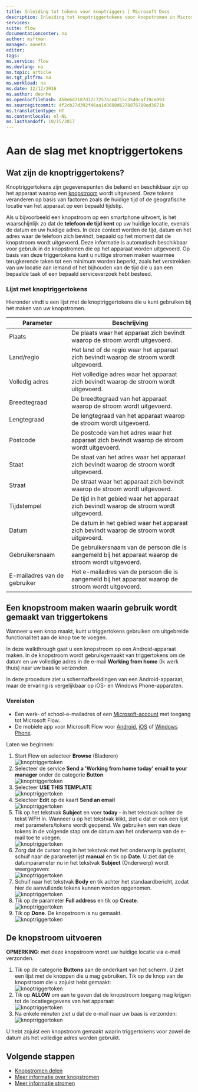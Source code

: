 ```yaml
---
title: Inleiding tot tokens voor knoptriggers | Microsoft Docs
description: Inleiding tot knoptriggertokens voor knopstromen in Microsoft.
services: 
suite: flow
documentationcenter: na
author: msftman
manager: anneta
editor: 
tags: 
ms.service: flow
ms.devlang: na
ms.topic: article
ms.tgt_pltfrm: na
ms.workload: na
ms.date: 12/12/2016
ms.author: deonhe
ms.openlocfilehash: 4b0e6d7187d12c7257bce4715c3549caf19ce093
ms.sourcegitcommit: 4f2cb27d392f46aa1d8680d6278876780ed3871b
ms.translationtype: HT
ms.contentlocale: nl-NL
ms.lasthandoff: 10/15/2017
---
```

# <a name="get-started-with-button-trigger-tokens"></a>Aan de slag met knoptriggertokens
## <a name="what-are-button-trigger-tokens"></a>Wat zijn de knoptriggertokens?
Knoptriggertokens zijn gegevenspunten die bekend en beschikbaar zijn op het apparaat waarop een [knopstroom](introduction-to-button-flows.md) wordt uitgevoerd. Deze tokens veranderen op basis van factoren zoals de huidige tijd of de geografische locatie van het apparaat op een bepaald tijdstip.  

Als u bijvoorbeeld een knopstroom op een smartphone uitvoert, is het waarschijnlijk zo dat de **telefoon de tijd kent** op uw huidige locatie, evenals de datum en uw huidige adres. In deze context worden de tijd, datum en het adres waar de telefoon zich bevindt, bepaald op het moment dat de knopstroom wordt uitgevoerd. Deze informatie is automatisch beschikbaar voor gebruik in de knopstromen die op het apparaat worden uitgevoerd. Op basis van deze triggertokens kunt u nuttige stromen maken waarmee terugkerende taken tot een minimum worden beperkt, zoals het verstrekken van uw locatie aan iemand of het bijhouden van de tijd die u aan een bepaalde taak of een bepaald serviceverzoek hebt besteed.

### <a name="list-of-button-trigger-tokens"></a>Lijst met knoptriggertokens
Hieronder vindt u een lijst met de knoptriggertokens die u kunt gebruiken bij het maken van uw knopstromen.

| Parameter | Beschrijving |
| --- | --- |
| Plaats |De plaats waar het apparaat zich bevindt waarop de stroom wordt uitgevoerd. |
| Land/regio |Het land of de regio waar het apparaat zich bevindt waarop de stroom wordt uitgevoerd. |
| Volledig adres |Het volledige adres waar het apparaat zich bevindt waarop de stroom wordt uitgevoerd. |
| Breedtegraad |De breedtegraad van het apparaat waarop de stroom wordt uitgevoerd. |
| Lengtegraad |De lengtegraad van het apparaat waarop de stroom wordt uitgevoerd. |
| Postcode |De postcode van het adres waar het apparaat zich bevindt waarop de stroom wordt uitgevoerd. |
| Staat |De staat van het adres waar het apparaat zich bevindt waarop de stroom wordt uitgevoerd. |
| Straat |De straat waar het apparaat zich bevindt waarop de stroom wordt uitgevoerd. |
| Tijdstempel |De tijd in het gebied waar het apparaat zich bevindt waarop de stroom wordt uitgevoerd. |
| Datum |De datum in het gebied waar het apparaat zich bevindt waarop de stroom wordt uitgevoerd. |
| Gebruikersnaam |De gebruikersnaam van de persoon die is aangemeld bij het apparaat waarop de stroom wordt uitgevoerd. |
| E-mailadres van de gebruiker |Het e-mailadres van de persoon die is aangemeld bij het apparaat waarop de stroom wordt uitgevoerd. |

## <a name="create-a-button-flow-that-uses-trigger-tokens"></a>Een knopstroom maken waarin gebruik wordt gemaakt van triggertokens
Wanneer u een knop maakt, kunt u triggertokens gebruiken om uitgebreide functionaliteit aan de knop toe te voegen.

In deze walkthrough gaat u een knopstroom op een Android-apparaat maken. In de knopstroom wordt gebruikgemaakt van triggertokens om de datum en uw volledige adres in de e-mail **Working from home** (Ik werk thuis) naar uw baas te verzenden.

In deze procedure ziet u schermafbeeldingen van een Android-apparaat, maar de ervaring is vergelijkbaar op iOS- en Windows Phone-apparaten.

### <a name="prerequisites"></a>Vereisten
* Een werk- of school-e-mailadres of een [Microsoft-account](https://account.microsoft.com/about?refd=www.microsoft.com) met toegang tot Microsoft Flow.
* De mobiele app voor Microsoft Flow voor [Android](https://aka.ms/flowmobiledocsandroid), [iOS](https://aka.ms/flowmobiledocsios) of [Windows Phone](https://aka.ms/flowmobilewindows).

Laten we beginnen:

1. Start Flow en selecteer **Browse**  (Bladeren)  
   ![knoptriggertoken](./media/introduction-to-button-trigger-tokens/1.png)  
2. Selecteer de service **Send a 'Working from home today' email to your manager** onder de categorie **Button**   
   ![knoptriggertoken](./media/introduction-to-button-trigger-tokens/2.png)  
3. Selecteer **USE THIS TEMPLATE**  
   ![knoptriggertoken](./media/introduction-to-button-trigger-tokens/3.png)  
4. Selecteer **Edit** op de kaart **Send an email**  
   ![knoptriggertoken](./media/introduction-to-button-trigger-tokens/3-5.png)  
5. Tik op het tekstvak **Subject** en voer **today -** in het tekstvak achter de tekst WFH in. Wanneer u op het tekstvak klikt, ziet u dat er ook een lijst met parameters/tokens wordt geopend. We gebruiken een van deze tokens in de volgende stap om de datum aan het onderwerp van de e-mail toe te voegen.  
   ![knoptriggertoken](./media/introduction-to-button-trigger-tokens/4.png)  
6. Zorg dat de cursor nog in het tekstvak met het onderwerp is geplaatst, schuif naar de parameterlijst **manual** en tik op **Date**. U ziet dat de datumparameter nu in het tekstvak **Subject** (Onderwerp) wordt weergegeven:  
   ![knoptriggertoken](./media/introduction-to-button-trigger-tokens/6.png)  
7. Schuif naar het tekstvak **Body** en tik achter het standaardbericht, zodat hier de aanvullende tokens kunnen worden opgenomen.  
   ![knoptriggertoken](./media/introduction-to-button-trigger-tokens/7.png)  
8. Tik op de parameter **Full address** en tik op **Create**.  
   ![knoptriggertoken](./media/introduction-to-button-trigger-tokens/8.png)  
9. Tik op **Done**. De knopstroom is nu gemaakt.  
   ![knoptriggertoken](./media/introduction-to-button-trigger-tokens/9.png)  

## <a name="run-the-button-flow"></a>De knopstroom uitvoeren
**OPMERKING**: met deze knopstroom wordt uw huidige locatie via e-mail verzonden.  

1. Tik op de categorie **Buttons** aan de onderkant van het scherm. U ziet een lijst met de knoppen die u mag gebruiken. Tik op de knop van de knopstroom die u zojuist hebt gemaakt:  
   ![knoptriggertoken](./media/introduction-to-button-trigger-tokens/10.png)  
2. Tik op **ALLOW** om aan te geven dat de knopstroom toegang mag krijgen tot de locatiegegevens van het apparaat:  
   ![knoptriggertoken](./media/introduction-to-button-trigger-tokens/11.png)  
3. Na enkele minuten ziet u dat de e-mail naar uw baas is verzonden:  
   ![knoptriggertoken](./media/introduction-to-button-trigger-tokens/12.png)  

U hebt zojuist een knopstroom gemaakt waarin triggertokens voor zowel de datum als het volledige adres worden gebruikt. 

## <a name="next-steps"></a>Volgende stappen
* [Knopstromen delen](share-buttons.md)
* [Meer informatie over knopstromen](introduction-to-button-flows.md)  
* [Meer informatie stromen](guided-learning/learning-introducing-flow.md)

